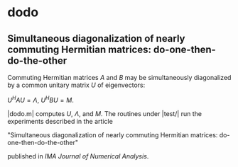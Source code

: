 # dodo
## Simultaneous diagonalization of nearly commuting Hermitian matrices: do-one-then-do-the-other

Commuting Hermitian matrices $A$ and $B$ may be simultaneously diagonalized by a common unitary matrix $U$ of eigenvectors:

$U^H A U = \Lambda$, $U^H B U = M$.

|dodo.m| computes $U$, $\Lambda$, and $M$. The routines under |test/| run the experiments described in the article

"Simultaneous diagonalization of nearly commuting Hermitian matrices: do-one-then-do-the-other"

published in _IMA Journal of Numerical Analysis_.
